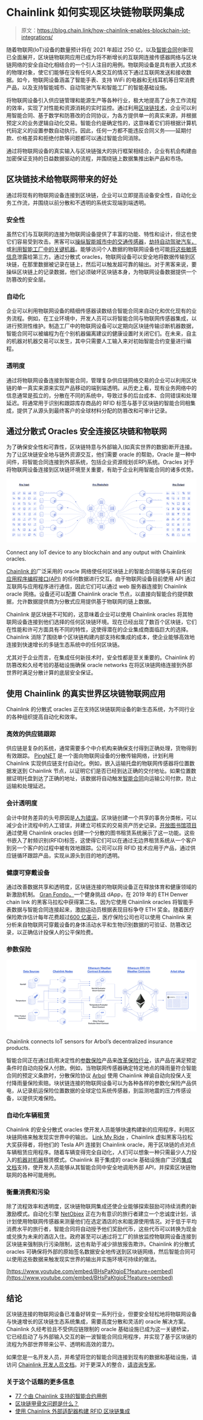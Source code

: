 # Chainlink 如何实现区块链物联网集成

> 原文：<https://blog.chain.link/how-chainlink-enables-blockchain-iot-integrations/>

随着物联网(IoT)设备的数量预计将在 2021 年超过 250 亿，以及[智能合同](https://chain.link/education/smart-contracts)创新现已全面展开，区块链物联网应用已成为将不断增长的互联网连接传感器网络与区块链网络的安全自动化相结合的一个引人注目的用例。物联网设备是具有嵌入式技术的物理对象，使它们能够在没有任何人类交互的情况下通过互联网发送和接收数据。如今，物联网设备涵盖了智能手表、支持 WiFi 的电器和无线耳机等日常消费产品，以及支持智能城市、自动驾驶汽车和智能工厂的智能基础设施。

将物联网设备引入供应链管理和能源生产等各种行业，极大地提高了业务工作流程的效率，实现了对性能和资源消耗的实时监控。通过利用[区块链技术](https://blog.chain.link/what-is-a-blockchain-and-how-can-it-impact-the-world/)，企业可以利用智能合同、基于数学和防篡改的合同协议，为各方提供单一的真实来源，并根据预定义的业务逻辑自动化交易。智能合约是确定性的，这意味着它们将根据计算机代码定义的设置参数自动执行。因此，任何一方都不能违反合同义务——延期付款、价格差异和拒绝付款等问题都可以通过智能合同消除。

通过将物联网设备的真实输入与区块链强大的执行框架相结合，企业有机会构建由加密保证支持的日益数据驱动的流程，并围绕链上数据集推出新产品和市场。

## 区块链技术给物联网带来的好处

通过将现有的物联网设备连接到区块链，企业可以立即提高设备安全性，自动化业务工作流，并围绕以前分散和不透明的系统实现端到端透明。

### 安全性

虽然它们与互联网的连接为物联网设备提供了丰富的功能、特性和设计，但这也使它们容易受到攻击。黑客可以[操纵智能城市中的交通传感器](https://www.wired.com/2014/04/traffic-lights-hacking/)，[劫持自动驾驶汽车，](https://physicsworld.com/a/how-to-hack-a-self-driving-car/)或[利用智能工厂中的关键机器](https://www.trendmicro.com/vinfo/fr/security/news/internet-of-things/security-threats-and-risks-in-smart-factories)。能够访问个人数据的物联网设备也可能[将这些敏感信息](https://www.bitdefender.com/box/blog/iot-news/iot-devices-leak-data-third-parties-study-reveals/)泄露给第三方。通过分散式 oracles，物联网设备可以安全地将数据传输到区块链，在那里数据被记录在链上，然后可以触发超可靠的输出。对于黑客来说，要操纵区块链上的记录数据，他们必须破坏区块链本身，为物联网设备数据提供一个防篡改的安全层。

### 自动化

企业可以利用物联网设备的精细传感器读数结合智能合同来自动化和优化现有的业务流程。例如，在工业环境中，开发人员可以将智能合同与物联网传感器集成，以进行预测性维护。制造工厂中的物联网设备可以定期向区块链传输诊断机器数据，智能合同可以被编程为在个别机器偏离建议的健康设置时关闭它们。在未来，自主的机器对机器交易可以发生，其中只需要人工输入来对初始智能合约变量进行编程。

### 透明度

通过将物联网设备连接到智能合同，管理复杂供应链网络交易的企业可以利用区块链的单一真实来源来实现产品移动的端到端透明。从历史上看，现有业务网络中的信息通常是孤立的，分散在不同的系统中，导致过多的后台成本、合同错误和处理延迟。将通常用于识别和跟踪库存商品的 RFID 标签与基于区块链的智能合同相集成，提供了从源头到最终客户的全球材料分配的防篡改和可审计记录。

## 通过分散式 Oracles 安全连接区块链和物联网

为了确保安全性和可靠性，区块链特意与外部输入(如真实世界的数据)断开连接。为了让区块链安全地与链外资源交互，他们需要 oracle 的帮助，Oracle 是一种中间件，将智能合同连接到外部系统，包括企业资源规划(ERP)系统。Oracles 对于将物联网设备连接到区块链环境至关重要，有助于企业利用智能合同的诸多优势。

![Chainlink connects any IoT device to any blockchain and any output.](img/a48d0fbdfa711bd8661ac8059e5caea4.png)

<figcaption id="caption-attachment-1801" class="wp-caption-text">Connect any IoT device to any blockchain and any output with Chainlink oracles.</figcaption>



[Chainlink 的](https://blog.chain.link/what-is-chainlink/)广泛采用的 oracle 网络使任何区块链上的智能合同能够与来自任何[应用程序编程接口(API)](https://blog.chain.link/understanding-how-data-and-apis-power-next-generation-economies/) 的任何数据进行交互。由于物联网设备目前使用 API 通过互联网与应用程序进行通信，因此它们可以通过 web 服务器连接到 Chainlink oracle 网络。设备还可以配置 Chainlink oracle 节点，以直接向智能合约提供数据，允许数据提供商为分散式应用提供基于物联网的链上数据。

Chainlink 是区块链不可知的，这意味着企业可以使用 Chainlink oracles 将其物联网设备连接到他们选择的任何区块链环境。现在已经出现了数百个区块链，它们在性能和许可方面具有不同的特性，这使得潜在的企业集成商面临巨大的选择。Chainlink 消除了围绕单个区块链构建内部支持和集成的成本，使企业能够高效地连接到快速增长的多链生态系统中的任何区块链。

尤其对于企业而言，在集成任何新技术时，安全性都是至关重要的。Chainlink 的防篡改和久经考验的基础设施确保 oracle networks 在将区块链网络连接到外部世界时满足分散计算的底层安全保证。

## 使用 Chainlink 的真实世界区块链物联网应用

Chainlink 的分散式 oracles 正在支持区块链联网设备的新生态系统，为不同行业的各种组织提高自动化和效率。

### 高效的供应链跟踪

供应链是复杂的系统，通常需要多个中介机构来确保支付得到正确处理，货物得到有效跟踪。 [PingNET](https://medium.com/@pingnet/ping-to-integrate-chainlink-oracles-to-provide-iot-data-to-smart-contracts-2fd9d5a1abe2) 是一个面向物联网设备的分散传输网络，计划利用 Chainlink 实现供应链支付自动化。例如，嵌入运输托盘的物联网传感器将位置数据发送到 Chainlink 节点，以证明它们是否已经到达正确的交付地址。如果位置数据证明托盘到达了正确的地址，该数据将自动触发[智能合同](https://www.computerworld.com/article/3412140/whats-a-smart-contract-and-how-does-it-work.html)向运输公司付款，防止运输和处理延迟。

### 会计透明度

会计中财务差异的头号原因是[人为错误](https://incisive.com/the-financial-damage-caused-by-human-error-and-how-to-prevent-it/)。区块链创建一个共享的事务分类帐，可以减少会计流程中的人工错误，并建立可核实的交易资产历史记录。[开放图书馆项目](https://blog.chain.link/rfid-blockchain-integration-with-chainlink-external-adapters/)通过使用 Chainlink oracles 创建一个分散的图书租赁系统展示了这一功能。这些书嵌入了射频识别(RFID)标签，这使得它们可以在通过无边界租赁系统从一个客户到另一个客户的过程中被有效地跟踪。公司可以将 RFID 技术应用于产品，通过供应链循环跟踪产品，实现从源头到目的地的透明。

### 健康可穿戴设备

通过改善数据共享和透明度，区块链连接的物联网设备正在释放体育和健康领域的新激励机制。 [Gran Fondo，](https://blog.chain.link/detailing-the-winning-chainlink-projects-from-ethdenver-hackathon/)一个健身挑战 dApp，在 2019 年的 ETH Denver chain link 的黑客马拉松中获得第二名，因为它使用 Chainlink oracles 将智能手表数据与智能合同连接起来，激励运动员根据表现目标争夺 ETH 奖金。随着医疗保险欺诈估计每年花费超过[600 亿美元](https://www.bcbsm.com/health-care-fraud/fraud-statistics.html#:~:text=The%20National%20Heath%20Care%20Anti,care%20expenditure%2C%20or%20%24230%20billion.)，医疗保险公司也可以使用 Chainlink 来分析来自物联网可穿戴设备的身体活动水平和生物识别数据的可验证、防篡改记录，以正确估计投保人的公平保险费。

### 参数保险

![Chainlink connects weather data sources to nodes for Arbol’s decentralized insurance.](img/33ba023e698a39d2744537373a4751e0.png)

<figcaption id="caption-attachment-1803" class="wp-caption-text">Chainlink connects IoT sensors for Arbol’s decentralized insurance products.</figcaption>



智能合同正在通过启用决定性的[参数保险](https://blog.chain.link/parametric-insurance-smart-contract/)产品来[改革保险行业](https://blog.chain.link/blockchain-insurance/)，该产品在满足预定条件时自动向投保人付款。例如，当物联网传感器确定特定地点的降雨量符合智能合同的预定义条款时，分散保险协议 [Arbol](https://www.arbolmarket.com/) 使用 Chainlink 神谕自动向投保人支付降雨量保险索赔。块状链连接的物联网设备可以为各种各样的参数化保险产品供电，从记录航运保险位置数据的全球定位系统传感器，到监测地震的压力传感设备，以提供灾难保险。

### 自动化车辆租赁

Chainlink 的安全分散式 oracles 使开发人员能够快速构建新的应用程序，利用区块链网络来触发现实世界中的输出。 [Link My Ride](https://blog.chain.link/create-tesla-smart-contract-rental/) ，Chainlink 虚拟黑客马拉松大奖获得者，将他们的 Tesla API 连接到 Chainlink oracle，用于区块链的点对点车辆租赁应用程序。随着车辆变得完全自动化，人们可以想象一种只需最少人力投入的[机器对机器](https://internetofthingsagenda.techtarget.com/definition/machine-to-machine-M2M)租赁模式。Chainlink 易于集成的 oracle 基础设施由广泛的[集成文档](https://docs.chain.link/docs/getting-started)支持，使开发人员能够从其智能合同中安全地调用外部 API，并探索区块链物联网的各种可能用例。

### 衡量消费和污染

除了流程效率和透明度，区块链物联网集成还使企业能够探索鼓励可持续消费的新激励模式。自动化引擎 [NetObjex](https://www.netobjex.com/) 正在为有意识的旅行者建立一个忠诚度计划，该计划使用物联网传感器来测量他们在选定酒店的水和能源使用情况。对于低于平均消费水平的旅行者，智能合同将自动授予他们奖励代币，这些代币可以转换为现金或兑换为未来的酒店入住。政府甚至可以通过将工厂的排放监控物联网设备连接到区块链来强制执行污染限制，这也有助于减少排放报告欺诈。Chainlink 的分散式 oracles 可确保将外部的原始签名数据安全地传送到区块链网络，然后智能合同可以使用这些数据来触发现实世界的输出并实施环境可持续的做法。

[https://www.youtube.com/embed/BHsPaKtgioE?feature=oembed](https://www.youtube.com/embed/BHsPaKtgioE?feature=oembed)

## 结论

区块链连接的物联网设备已准备好转变一系列行业，但要安全轻松地将物联网设备与快速增长的区块链生态系统集成，需要高度分散和灵活的 oracle 解决方案。Chainlink 久经考验且不受供应链限制的 oracle 基础设施已成为这一关键桥梁，它已经启动了与外部输入交互的新一波智能合同应用程序，并实现了基于区块链的流程为外部世界带来公平、透明和高效的潜力。

如果您是一名开发人员，并希望将您的智能合同连接到现有的数据和基础设施，请访问 [Chainlink 开发人员文档](https://docs.chain.link/)。对于更深入的整合，[请咨询专家](https://chainlink.typeform.com/to/gEwrPO)。

### 关于这个话题的更多信息

*   [77 个由 Chainlink 支持的智能合约用例](https://blog.chain.link/44-ways-to-enhance-your-smart-contract-with-chainlink/)
*   [区块链甲骨文问题是什么？](https://blog.chain.link/what-is-the-blockchain-oracle-problem/)
*   [使用 Chainlink 外部适配器构建 RFID 区块链集成](https://blog.chain.link/rfid-blockchain-integration-with-chainlink-external-adapters/)